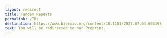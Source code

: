 ```yaml
---
layout: redirect
title: Tandem Repeats
permalink: /TRs
destination: https://www.biorxiv.org/content/10.1101/2025.07.04.663195
text: You will be redirected to our Preprint.
---
```

